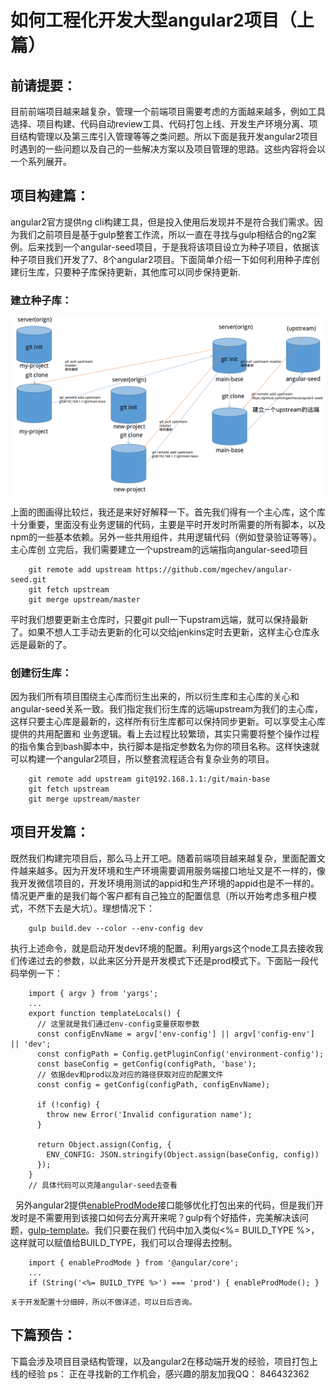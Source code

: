 # 如何工程化开发大型angular2项目（上篇）

## 前请提要：
  目前前端项目越来越复杂，管理一个前端项目需要考虑的方面越来越多，例如工具选择、项目构建、代码自动review工具、代码打包上线、开发生产环境分离、项目结构管理以及第三库引入管理等等之类问题。所以下面是我开发angular2项目时遇到的一些问题以及自己的一些解决方案以及项目管理的思路。这些内容将会以一个系列展开。
## 项目构建篇：
   angular2官方提供ng cli构建工具，但是投入使用后发现并不是符合我们需求。因为我们之前项目是基于gulp整套工作流，所以一直在寻找与gulp相结合的ng2案例。后来找到一个angular-seed项目，于是我将该项目设立为种子项目，依据该种子项目我们开发了7、8个angular2项目。下面简单介绍一下如何利用种子库创建衍生库，只要种子库保持更新，其他库可以同步保持更新.

### 建立种子库：
![管理流程图](./git.png)

上面的图画得比较烂，我还是来好好解释一下。首先我们得有一个主心库，这个库十分重要，里面没有业务逻辑的代码，主要是平时开发时所需要的所有脚本，以及npm的一些基本依赖。另外一些共用组件，共用逻辑代码（例如登录验证等等）。主心库创
立完后，我们需要建立一个upstream的远端指向angular-seed项目
```
    git remote add upstream https://github.com/mgechev/angular-seed.git 
    git fetch upstream
    git merge upstream/master
```
平时我们想要更新主仓库时，只要git pull一下upstram远端，就可以保持最新了。如果不想人工手动去更新的化可以交给jenkins定时去更新，这样主心仓库永远是最新的了。
### 创建衍生库：
因为我们所有项目围绕主心库而衍生出来的，所以衍生库和主心库的关心和angular-seed关系一致。我们指定我们衍生库的远端upstream为我们的主心库，这样只要主心库是最新的，这样所有衍生库都可以保持同步更新。可以享受主心库提供的共用配置和
业务逻辑。看上去过程比较繁琐，其实只需要将整个操作过程的指令集合到bash脚本中，执行脚本是指定参数名为你的项目名称。这样快速就可以构建一个angular2项目，所以整套流程适合有复杂业务的项目。
```
    git remote add upstream git@192.168.1.1:/git/main-base 
    git fetch upstream
    git merge upstream/master
```

## 项目开发篇：
   既然我们构建完项目后，那么马上开工吧。随着前端项目越来越复杂，里面配置文件越来越多。因为开发环境和生产环境需要调用服务端接口地址又是不一样的，像我开发微信项目的，开发环境用测试的appid和生产环境的appid也是不一样的。情况更严重的是我们每个客户都有自己独立的配置信息（所以开始考虑多租户模式，不然下去是大坑）。理想情况下：

```
    gulp build.dev --color --env-config dev
```
  执行上述命令，就是启动开发dev环境的配置。利用yargs这个node工具去接收我们传递过去的参数，以此来区分开是开发模式下还是prod模式下。下面贴一段代码举例一下：

```
    import { argv } from 'yargs';
    ...
    export function templateLocals() {
      // 这里就是我们通过env-config变量获取参数
      const configEnvName = argv['env-config'] || argv['config-env'] || 'dev';
      const configPath = Config.getPluginConfig('environment-config');
      const baseConfig = getConfig(configPath, 'base');
      // 依据dev和prod以及对应的路径获取对应的配置文件
      const config = getConfig(configPath, configEnvName);

      if (!config) {
        throw new Error('Invalid configuration name');
      }

      return Object.assign(Config, {
        ENV_CONFIG: JSON.stringify(Object.assign(baseConfig, config))
      });
    }
    // 具体代码可以克隆angular-seed去查看
```
    另外angular2提供[enableProdMode](https://angular.io/docs/ts/latest/api/core/index/enableProdMode-function.html)接口能够优化打包出来的代码，但是我们开发时是不需要用到该接口如何去分离开来呢？gulp有个好插件，完美解决该问题，[gulp-template](https://www.npmjs.com/package/gulp-template)。我们只要在我们
    代码中加入类似<%= BUILD_TYPE %>，这样就可以赋值给BUILD_TYPE，我们可以合理得去控制。
```
    import { enableProdMode } from '@angular/core';
    ...
    if (String('<%= BUILD_TYPE %>') === 'prod') { enableProdMode(); }
```
    关于开发配置十分细碎，所以不做详述，可以日后咨询。

## 下篇预告：
下篇会涉及项目目录结构管理，以及angular2在移动端开发的经验，项目打包上线的经验
ps： 正在寻找新的工作机会，感兴趣的朋友加我QQ： 846432362

